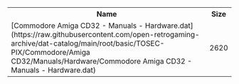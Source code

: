 <table>
<tr><th>Name</th><th>Size</th></tr>
<tr><td>[Commodore Amiga CD32 - Manuals - Hardware.dat](https://raw.githubusercontent.com/open-retrogaming-archive/dat-catalog/main/root/basic/TOSEC-PIX/Commodore/Amiga CD32/Manuals/Hardware/Commodore Amiga CD32 - Manuals - Hardware.dat)</td><td>2620</td></tr>
</table>
